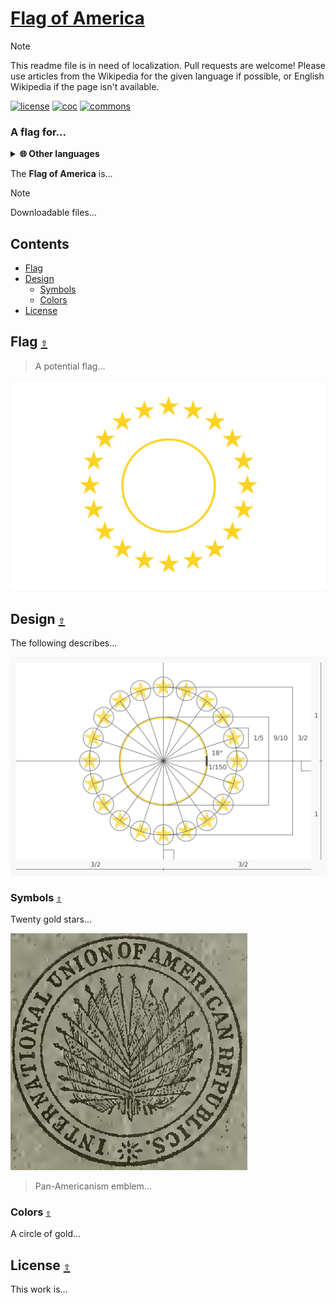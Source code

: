 # [Flag of America](https://github.com/andrewtavis/blob/main/READMES/README-pt.md)

> [!NOTE]
> This readme file is in need of localization. Pull requests are welcome!
> Please use articles from the Wikipedia for the given language if possible, or English Wikipedia if the page isn't available.

[![license](https://img.shields.io/github/license/andrewtavis/flag-of-america.svg?label=%20)](../LICENSE.txt)
[![coc](https://img.shields.io/badge/Contributor%20Covenant-ff69b4.svg)](../.github/CODE_OF_CONDUCT.md)
[![commons](https://img.shields.io/badge/Wikimedia%20Commons-006699.svg?logo=WikimediaCommons&logoColor=ffffff)](https://commons.wikimedia.org/w/index.php?search=Flag+of+America&title=Special:MediaSearch&type=image)

<!-- [![wikipedia](https://img.shields.io/badge/Wikipedia-990000.svg?logo=Wikipedia&logoColor=ffffff)](https://pt.wikipedia.org/)
[![wikidata](https://img.shields.io/badge/Wikidata-339966.svg?logo=Wikidata&logoColor=ffffff)](https://www.wikidata.org/) -->

### A flag for...

<details><summary><strong>🌐 Other languages</strong></summary>
<p>

- [Aymara](./README-ay.md)
- [Nederlands](./README-nl.md)
- [English](../README.md)
- [Español](./README-es.md)
- [Français](./README-fr.md)
- [Guarani](./README-gn.md)
- [Haitian Creole](./README-ht.md)
- Português
- [Quechua](./README-qu.md)

</p>
</details>

The **Flag of America** is...

> [!NOTE]
> Downloadable files...

<a id="contents"></a>

## **Contents**

- [Flag](#flag-)
- [Design](#design-)
  - [Symbols](#symbols-)
  - [Colors](#colors-)
- [License](#license-)

<a id="flag-"></a>

## Flag [`⇧`](#contents)

> A potential flag...

<div align="left">
<a href="../images/flag/flag_of_america.svg"><img src="../images/flag/flag_of_america.svg" width="600" style="border:1px solid #F5F5F5;" alt="Flag of America"></a>
</div>

<a id="design-"></a>

## Design [`⇧`](#contents)

The following describes...

<div align="left">
<a href="../images/design_specification/flag_of_america_design_specification.svg"><img src="../images/design_specification/flag_of_america_design_specification.svg" width="600" style="border:1px solid #F5F5F5;" alt="Flag of America"></a>
</div>

<a id="symbols-"></a>

### Symbols [`⇧`](#contents)

Twenty gold stars...

<div align="left">
<a href="../.github/resources/international_union_of_american_republics_logo_in_1909_from_publication_cacao_(1909)_(ia_cacao00inte)_(page_1_crop).jpg"><img src="../.github/resources/international_union_of_american_republics_logo_in_1909_from_publication_cacao_(1909)_(ia_cacao00inte)_(page_1_crop).jpg" width="379" alt="Pan-Americanism emblem from 1909"></a>
</div>

> Pan-Americanism emblem...

<a id="colors-"></a>

### Colors [`⇧`](#contents)

A circle of gold...

<a id="license-"></a>

## License [`⇧`](#contents)

This work is...
